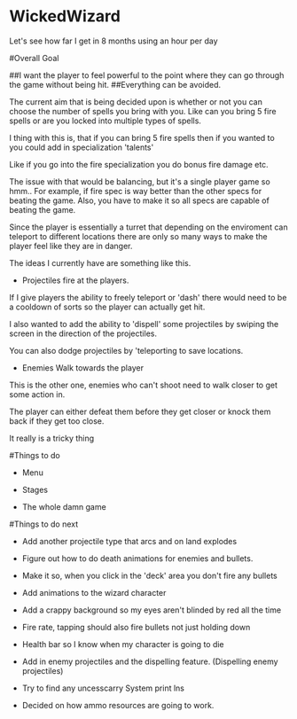 # WickedWizard
Let's see how far I get in 8 months using an hour per day

#Overall Goal 

##I want the player to feel powerful to the point where they can go through the game without being hit. 
##Everything can be avoided. 

The current aim that is being decided upon is whether or not you can choose the number of spells you bring with you. 
Like can you bring 5 fire spells or are you locked into multiple types of spells. 

I thing with this is, that if you can bring 5 fire spells then if you wanted to you could add in specialization 'talents'

Like if you go into the fire specialization you do bonus fire damage etc. 

The issue with that would be balancing, but it's a single player game so hmm.. For example, if fire spec is way better
than the other specs for beating the game. Also, you have to make it so all specs are capable of beating the game. 

Since the player is essentially a turret that depending on the enviroment can teleport to different locations there are only so 
many ways to make the player feel like they are in danger. 

The ideas I currently have are something like this. 

- Projectiles fire at the players. 

If I give players the ability to freely teleport or 'dash' there would need to be a cooldown of sorts so the player can actually get hit. 

I also wanted to add the ability to 'dispell' some projectiles by swiping the screen in the direction of the projectiles. 

You can also dodge projectiles by 'teleporting to save locations. 

- Enemies Walk towards the player 

This is the other one, enemies who can't shoot need to walk closer to get some action in. 

The player can either defeat them before they get closer or knock them back if they get too close.

It really is a tricky thing



#Things to do 


- Menu 

- Stages

- The whole damn game

#Things to do next 

-  Add another projectile type that arcs and on land explodes 

- Figure out how to do death animations for enemies and bullets. 

- Make it so, when you click in the 'deck' area you don't fire any bullets 

- Add animations to the wizard character 

- Add a crappy background so my eyes aren't blinded by red all the time 

- Fire rate, tapping should also fire bullets not just holding down 

- Health bar so I know when my character is going to die

- Add in enemy projectiles and the dispelling feature. (Dispelling enemy projectiles) 

- Try to find any uncesscarry System print lns

- Decided on how ammo resources are going to work. 


